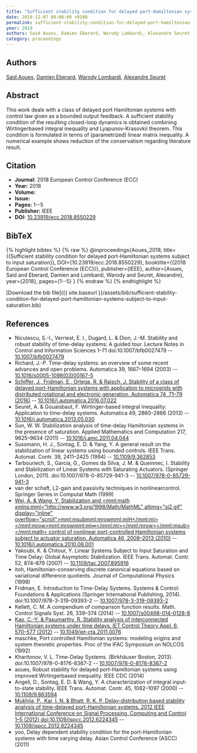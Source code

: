 ```yaml
---
title: "Sufficient stability condition for delayed port-Hamiltonian systems subject to input saturation"
date: 2018-12-07 00:00:00 +0100
permalink: sufficient-stability-condition-for-delayed-port-hamiltonian-systems-subject-to-input-saturation
year: 2018
authors: Said Aoues, Damien Eberard, Warody Lombardi, Alexandre Seuret
category: proceedings
---
```

 
## Authors
[Said Aoues](authors/said-aoues), [Damien Eberard](authors/damien-eberard), [Warody Lombardi](authors/warody-lombardi), [Alexandre Seuret](authors/alexandre-seuret)
 
## Abstract
This work deals with a class of delayed port Hamiltonian systems with control law given as a bounded output feedback. A sufficient stability condition of the resulting closed-loop dynamics is obtained combining Wirtingerbased integral inequality and Lyapunov-Krasovkii theorem. This condition is formulated in terms of (parametrized) linear matrix inequality. A numerical example shows reduction of the conservatism regarding literature result.
 
## Citation
- **Journal:** 2018 European Control Conference (ECC)
- **Year:** 2018
- **Volume:** 
- **Issue:** 
- **Pages:** 1--5
- **Publisher:** IEEE
- **DOI:** [10.23919/ecc.2018.8550229](https://doi.org/10.23919/ecc.2018.8550229)
 
## BibTeX
{% highlight bibtex %}
{% raw %}
@inproceedings{Aoues_2018,
  title={{Sufficient stability condition for delayed port-Hamiltonian systems subject to input saturation}},
  DOI={10.23919/ecc.2018.8550229},
  booktitle={{2018 European Control Conference (ECC)}},
  publisher={IEEE},
  author={Aoues, Said and Eberard, Damien and Lombardi, Warody and Seuret, Alexandre},
  year={2018},
  pages={1--5}
}
{% endraw %}
{% endhighlight %}
 
[Download the bib file]({{ site.baseurl }}/assets/bib/sufficient-stability-condition-for-delayed-port-hamiltonian-systems-subject-to-input-saturation.bib)
 
## References
- Niculescu, S.-I., Verriest, E. I., Dugard, L. & Dion, J.-M. Stability and robust stability of time-delay systems: A guided tour. Lecture Notes in Control and Information Sciences 1–71 doi:10.1007/bfb0027479 -- [10.1007/bfb0027479](https://doi.org/10.1007/bfb0027479)
- Richard, J.-P. Time-delay systems: an overview of some recent advances and open problems. Automatica 39, 1667–1694 (2003) -- [10.1016/s0005-1098(03)00167-5](https://doi.org/10.1016/s0005-1098(03)00167-5)
- [Schiffer, J., Fridman, E., Ortega, R. & Raisch, J. Stability of a class of delayed port-Hamiltonian systems with application to microgrids with distributed rotational and electronic generation. Automatica 74, 71–79 (2016)](stability-of-a-class-of-delayed-port-hamiltonian-systems-with-application-to-microgrids-with-distributed-rotational-and-electronic-generation) -- [10.1016/j.automatica.2016.07.022](https://doi.org/10.1016/j.automatica.2016.07.022)
- Seuret, A. & Gouaisbaut, F. Wirtinger-based integral inequality: Application to time-delay systems. Automatica 49, 2860–2866 (2013) -- [10.1016/j.automatica.2013.05.030](https://doi.org/10.1016/j.automatica.2013.05.030)
- Sun, W. W. Stabilization analysis of time-delay Hamiltonian systems in the presence of saturation. Applied Mathematics and Computation 217, 9625–9634 (2011) -- [10.1016/j.amc.2011.04.044](https://doi.org/10.1016/j.amc.2011.04.044)
- Sussmann, H. J., Sontag, E. D. & Yang, Y. A general result on the stabilization of linear systems using bounded controls. IEEE Trans. Automat. Contr. 39, 2411–2425 (1994) -- [10.1109/9.362853](https://doi.org/10.1109/9.362853)
- Tarbouriech, S., Garcia, G., Gomes da Silva, J. M. & Queinnec, I. Stability and Stabilization of Linear Systems with Saturating Actuators. (Springer London, 2011). doi:10.1007/978-0-85729-941-3 -- [10.1007/978-0-85729-941-3](https://doi.org/10.1007/978-0-85729-941-3)
- van der schaft, L2-gain and passivity techniques in nonlinearcontrol. Springer Series in Computat Math (1999)
- [Wei, A. & Wang, Y. Stabilization and <mml:math xmlns:mml="http://www.w3.org/1998/Math/MathML" altimg="si2.gif" display="inline" overflow="scroll"><mml:msub><mml:mrow><mml:mi>H</mml:mi></mml:mrow><mml:mrow><mml:mi>∞</mml:mi></mml:mrow></mml:msub></mml:math> control of nonlinear port-controlled Hamiltonian systems subject to actuator saturation. Automatica 46, 2008–2013 (2010)](stabilization-and-h-control-of-nonlinear-port-controlled-hamiltonian-systems-subject-to-actuator-saturation) -- [10.1016/j.automatica.2010.08.001](https://doi.org/10.1016/j.automatica.2010.08.001)
- Yakoubi, K. & Chitour, Y. Linear Systems Subject to Input Saturation and Time Delay: Global Asymptotic Stabilization. IEEE Trans. Automat. Contr. 52, 874–879 (2007) -- [10.1109/tac.2007.895916](https://doi.org/10.1109/tac.2007.895916)
- itoh, Hamiltonian-conserving discrete canonical equations based on variational difference quotients. Journal of Computational Physics (1998)
- Fridman, E. Introduction to Time-Delay Systems. Systems &amp; Control: Foundations &amp; Applications (Springer International Publishing, 2014). doi:10.1007/978-3-319-09393-2 -- [10.1007/978-3-319-09393-2](https://doi.org/10.1007/978-3-319-09393-2)
- Kellett, C. M. A compendium of comparison function results. Math. Control Signals Syst. 26, 339–374 (2014) -- [10.1007/s00498-014-0128-8](https://doi.org/10.1007/s00498-014-0128-8)
- [Kao, C.-Y. & Pasumarthy, R. Stability analysis of interconnected Hamiltonian systems under time delays. IET Control Theory Appl. 6, 570–577 (2012)](stability-analysis-of-interconnected-hamiltonian-systems-under-time-delays) -- [10.1049/iet-cta.2011.0076](https://doi.org/10.1049/iet-cta.2011.0076)
- maschke, Port controlled Hamiltonian systems: modeling origins and system theoretic properties. Proc of the IFAC Symposium on NOLCOS (1992)
- Kharitonov, V. L. Time-Delay Systems. (Birkhäuser Boston, 2013). doi:10.1007/978-0-8176-8367-2 -- [10.1007/978-0-8176-8367-2](https://doi.org/10.1007/978-0-8176-8367-2)
- aoues, Robust stability for delayed port-Hamiltonian systems using improved Wirtingerbased inequality. IEEE CDC (2014)
- Angeli, D., Sontag, E. D. & Wang, Y. A characterization of integral input-to-state stability. IEEE Trans. Automat. Contr. 45, 1082–1097 (2000) -- [10.1109/9.863594](https://doi.org/10.1109/9.863594)
- [Mukhija, P., Kar, I. N. & Bhatt, R. K. P. Delay-distribution based stability analysis of time-delayed port-Hamiltonian systems. 2012 IEEE International Conference on Signal Processing, Computing and Control 1–5 (2012) doi:10.1109/ispcc.2012.6224345](delay-distribution-based-stability-analysis-of-time-delayed-port-hamiltonian-systems) -- [10.1109/ispcc.2012.6224345](https://doi.org/10.1109/ispcc.2012.6224345)
- yoo, Delay dependent stability condition for the port-Hamiltonian systems with time varying delay. Asian Control Conference (ASCC) (2011)

